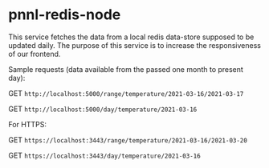 # pnnl-redis-node

This service fetches the data from a local redis data-store supposed to be updated daily. The purpose of this service is to increase the responsiveness of our frontend.

Sample requests (data available from the passed one month to present day):

GET `http://localhost:5000/range/temperature/2021-03-16/2021-03-17`

GET `http://localhost:5000/day/temperature/2021-03-16`

For HTTPS:

GET `https://localhost:3443/range/temperature/2021-03-16/2021-03-20`

GET `https://localhost:3443/day/temperature/2021-03-16`
